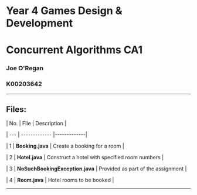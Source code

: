 # Year 4 Games Design & Development 

# Concurrent Algorithms CA1
### Joe O'Regan

### K00203642






---



## Files:



| No. | File        | Description |

| --- | ------------- |-------------|

| 1 | **Booking.java** | Create a booking for a room |

| 2 | **Hotel.java** | Construct a hotel with specified room numbers |

| 3 | **NoSuchBookingException.java** | Provided as part of the assignment |

| 4 | **Room.java** | Hotel rooms to be booked |

---




